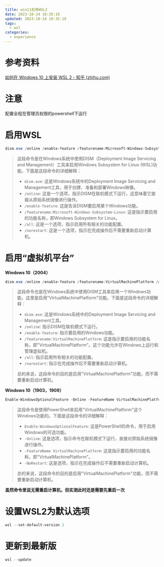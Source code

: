 ```yaml
---
title: win11启用WSL2
date: 2023-10-24 10:35:19
updated: 2023-10-24 10:35:19
tags:
  - wsl
categories:
  - experience
---
```


# 参考资料

[如何在 Windows 10 上安装 WSL 2 - 知乎 (zhihu.com)](https://zhuanlan.zhihu.com/p/337104547)

# 注意

配置全程在管理员权限的powershell下运行

# 启用WSL

```powershell
dism.exe /online /enable-feature /featurename:Microsoft-Windows-Subsystem-Linux /all /norestart
```

> 这段命令是在Windows系统中使用DISM（Deployment Image Servicing and Management）工具来启用Windows Subsystem for Linux (WSL)功能。下面是这段命令的详细解释：
>
> - `dism.exe`: 这是Windows系统中的Deployment Image Servicing and Management工具，用于创建、准备和部署Windows映像。
> - `/online`: 这是一个选项，指示DISM在联机模式下运行，这意味着它直接从原始系统镜像进行操作。
> - `/enable-feature`: 这是告诉DISM要启用某个Windows功能。
> - `/featurename:Microsoft-Windows-Subsystem-Linux`: 这是指示要启用的功能名称，即Windows Subsystem for Linux。
> - `/all`: 这是一个选项，指示启用所有相关的功能配置。
> - `/norestart`: 这是一个选项，指示在完成操作后不需要重新启动计算机。

# 启用“虚拟机平台”

**Windows 10（2004）**

```powershell
dism.exe /online /enable-feature /featurename:VirtualMachinePlatform /all /norestart
```

>这段命令也是在Windows系统中使用DISM工具来启用一个Windows功能，这里是启用"VirtualMachinePlatform"功能。下面是这段命令的详细解释：
>
>- `dism.exe`: 这是Windows系统中的Deployment Image Servicing and Management工具。
>- `/online`: 指示DISM在联机模式下运行。
>- `/enable-feature`: 指示要启用的Windows功能。
>- `/featurename:VirtualMachinePlatform`: 这是指示要启用的功能名称，即"VirtualMachinePlatform"。这个功能允许在Windows上运行和管理虚拟机。
>- `/all`: 指示启用所有相关的功能配置。
>- `/norestart`: 指示在完成操作后不需要重新启动计算机。
>
>总的来说，这段命令的目的是启用"VirtualMachinePlatform"功能，而不需要重新启动计算机。

**Windows 10（1903，1909）**

```powershell
Enable-WindowsOptionalFeature -Online -FeatureName VirtualMachinePlatform -NoRestart
```

> 这段命令是使用PowerShell来启用"VirtualMachinePlatform"这个Windows功能的。下面是这段命令的详细解释：
>
> - `Enable-WindowsOptionalFeature`: 这是PowerShell的命令，用于启用Windows的可选功能。
> - `-Online`: 这是选项，指示命令在联机模式下运行，直接对原始系统镜像进行操作。
> - `-FeatureName VirtualMachinePlatform`: 这是指示要启用的功能名称，即"VirtualMachinePlatform"。
> - `-NoRestart`: 这是选项，指示在完成操作后不需要重新启动计算机。
>
> 总的来说，这段命令的目的是启用"VirtualMachinePlatform"功能，而不需要重新启动计算机。

**虽然命令里说无需重启计算机，但实测此时还是需要先重启一次**

# 设置WSL2为默认选项

```powershell
wsl --set-default-version 2
```

# 更新到最新版

```powershell
wsl --update
```